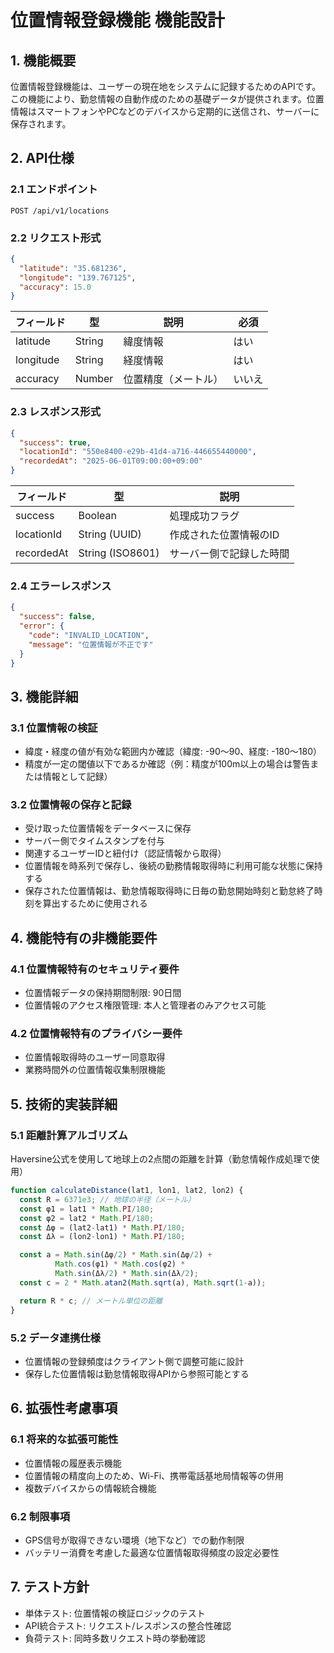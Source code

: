 # 位置情報登録機能 機能設計

## 1. 機能概要

位置情報登録機能は、ユーザーの現在地をシステムに記録するためのAPIです。この機能により、勤怠情報の自動作成のための基礎データが提供されます。位置情報はスマートフォンやPCなどのデバイスから定期的に送信され、サーバーに保存されます。

## 2. API仕様

### 2.1 エンドポイント
```
POST /api/v1/locations
```

### 2.2 リクエスト形式
```json
{
  "latitude": "35.681236",
  "longitude": "139.767125",
  "accuracy": 15.0
}
```

| フィールド | 型 | 説明 | 必須 |
|---------|------|------|------|
| latitude | String | 緯度情報 | はい |
| longitude | String | 経度情報 | はい |
| accuracy | Number | 位置精度（メートル） | いいえ |

### 2.3 レスポンス形式
```json
{
  "success": true,
  "locationId": "550e8400-e29b-41d4-a716-446655440000",
  "recordedAt": "2025-06-01T09:00:00+09:00"
}
```

| フィールド | 型 | 説明 |
|---------|------|------|
| success | Boolean | 処理成功フラグ |
| locationId | String (UUID) | 作成された位置情報のID |
| recordedAt | String (ISO8601) | サーバー側で記録した時間 |

### 2.4 エラーレスポンス
```json
{
  "success": false,
  "error": {
    "code": "INVALID_LOCATION",
    "message": "位置情報が不正です"
  }
}
```

## 3. 機能詳細

### 3.1 位置情報の検証
- 緯度・経度の値が有効な範囲内か確認（緯度: -90〜90、経度: -180〜180）
- 精度が一定の閾値以下であるか確認（例：精度が100m以上の場合は警告または情報として記録）

### 3.2 位置情報の保存と記録
- 受け取った位置情報をデータベースに保存
- サーバー側でタイムスタンプを付与
- 関連するユーザーIDと紐付け（認証情報から取得）
- 位置情報を時系列で保存し、後続の勤務情報取得時に利用可能な状態に保持する
- 保存された位置情報は、勤怠情報取得時に日毎の勤怠開始時刻と勤怠終了時刻を算出するために使用される

## 4. 機能特有の非機能要件

### 4.1 位置情報特有のセキュリティ要件
- 位置情報データの保持期間制限: 90日間
- 位置情報のアクセス権限管理: 本人と管理者のみアクセス可能

### 4.2 位置情報特有のプライバシー要件
- 位置情報取得時のユーザー同意取得
- 業務時間外の位置情報収集制限機能

## 5. 技術的実装詳細

### 5.1 距離計算アルゴリズム
Haversine公式を使用して地球上の2点間の距離を計算（勤怠情報作成処理で使用）

```javascript
function calculateDistance(lat1, lon1, lat2, lon2) {
  const R = 6371e3; // 地球の半径（メートル）
  const φ1 = lat1 * Math.PI/180;
  const φ2 = lat2 * Math.PI/180;
  const Δφ = (lat2-lat1) * Math.PI/180;
  const Δλ = (lon2-lon1) * Math.PI/180;

  const a = Math.sin(Δφ/2) * Math.sin(Δφ/2) +
          Math.cos(φ1) * Math.cos(φ2) *
          Math.sin(Δλ/2) * Math.sin(Δλ/2);
  const c = 2 * Math.atan2(Math.sqrt(a), Math.sqrt(1-a));

  return R * c; // メートル単位の距離
}
```

### 5.2 データ連携仕様
- 位置情報の登録頻度はクライアント側で調整可能に設計
- 保存した位置情報は勤怠情報取得APIから参照可能とする

## 6. 拡張性考慮事項

### 6.1 将来的な拡張可能性
- 位置情報の履歴表示機能
- 位置情報の精度向上のため、Wi-Fi、携帯電話基地局情報等の併用
- 複数デバイスからの情報統合機能

### 6.2 制限事項
- GPS信号が取得できない環境（地下など）での動作制限
- バッテリー消費を考慮した最適な位置情報取得頻度の設定必要性

## 7. テスト方針
- 単体テスト: 位置情報の検証ロジックのテスト
- API統合テスト: リクエスト/レスポンスの整合性確認
- 負荷テスト: 同時多数リクエスト時の挙動確認
